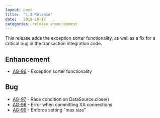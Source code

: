 ```yaml
---
layout: post
title:  "1.3 Release"
date:   2018-10-17
categories: release announcement
---
```


This release adds the exception sorter functionality, as well as a fix for a critical bug in the transaction integration code. 



## Enhancement
* [AG-96](https://issues.jboss.org/browse/AG-96) - Exception sorter functionality


## Bug
* [AG-97](https://issues.jboss.org/browse/AG-97) - Race condition on DataSource.close()
* [AG-98](https://issues.jboss.org/browse/AG-98) - Error when committing XA connections
* [AG-99](https://issues.jboss.org/browse/AG-99) - Enforce setting "max size"

